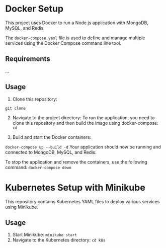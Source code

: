 # Docker Setup

This project uses Docker to run a Node.js application with MongoDB, MySQL, and Redis.

The `docker-compose.yaml` file is used to define and manage multiple services using the Docker Compose command line tool.

## Requirements
...

## Usage

1. Clone this repository:

```
git clone 
```
2. Navigate to the project directory:
To run the application, you need to clone this repository and then build the image using docker-compose:
```cd ```

3. Build and start the Docker containers:
<!-- ```docker build -t final_project:v1 .``` -->
```docker-compose up --build -d```
Your application should now be running and connected to MongoDB, MySQL, and Redis.

To stop the application and remove the containers, use the following command:
```docker-compose down```

# Kubernetes Setup with Minikube

This repository contains Kubernetes YAML files to deploy various services using Minikube.

## Usage

1. Start Minikube:
`minikube start`
2. Navigate to the Kubernetes directory:
`cd k8s`
